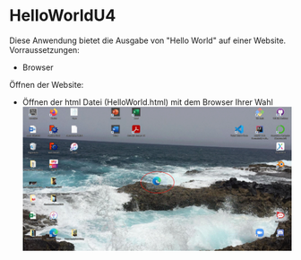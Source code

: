 # HelloWorldU4
Diese Anwendung bietet die Ausgabe von "Hello World" auf einer Website.   
Vorraussetzungen:  
- Browser  
  
Öffnen der Website:  
- Öffnen der html Datei (HelloWorld.html) mit dem Browser Ihrer Wahl  
![](GifWebsite.gif)  
